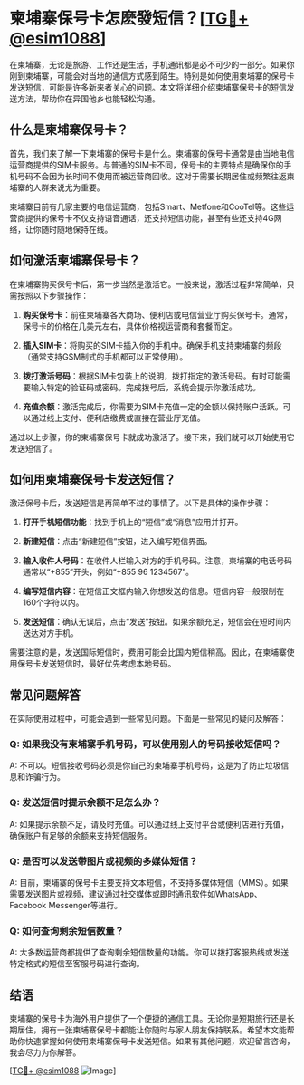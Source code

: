 # 柬埔寨保号卡怎麽發短信？[[TG💪+ @esim1088](https://t.me/s/esim1088)]

在柬埔寨，无论是旅游、工作还是生活，手机通讯都是必不可少的一部分。如果你刚到柬埔寨，可能会对当地的通信方式感到陌生。特别是如何使用柬埔寨的保号卡发送短信，可能是许多新来者关心的问题。本文将详细介绍柬埔寨保号卡的短信发送方法，帮助你在异国他乡也能轻松沟通。

## 什么是柬埔寨保号卡？

首先，我们来了解一下柬埔寨的保号卡是什么。柬埔寨的保号卡通常是由当地电信运营商提供的SIM卡服务。与普通的SIM卡不同，保号卡的主要特点是确保你的手机号码不会因为长时间不使用而被运营商回收。这对于需要长期居住或频繁往返柬埔寨的人群来说尤为重要。

柬埔寨目前有几家主要的电信运营商，包括Smart、Metfone和CooTel等。这些运营商提供的保号卡不仅支持语音通话，还支持短信功能，甚至有些还支持4G网络，让你随时随地保持在线。

## 如何激活柬埔寨保号卡？

在柬埔寨购买保号卡后，第一步当然是激活它。一般来说，激活过程非常简单，只需按照以下步骤操作：

1. **购买保号卡**：前往柬埔寨各大商场、便利店或电信营业厅购买保号卡。通常，保号卡的价格在几美元左右，具体价格视运营商和套餐而定。

2. **插入SIM卡**：将购买的SIM卡插入你的手机中。确保手机支持柬埔寨的频段（通常支持GSM制式的手机都可以正常使用）。

3. **拨打激活号码**：根据SIM卡包装上的说明，拨打指定的激活号码。有时可能需要输入特定的验证码或密码。完成拨号后，系统会提示你激活成功。

4. **充值余额**：激活完成后，你需要为SIM卡充值一定的金额以保持账户活跃。可以通过线上支付、便利店缴费或直接在营业厅充值。

通过以上步骤，你的柬埔寨保号卡就成功激活了。接下来，我们就可以开始使用它发送短信了。

## 如何用柬埔寨保号卡发送短信？

激活保号卡后，发送短信是再简单不过的事情了。以下是具体的操作步骤：

1. **打开手机短信功能**：找到手机上的“短信”或“消息”应用并打开。

2. **新建短信**：点击“新建短信”按钮，进入编写短信界面。

3. **输入收件人号码**：在收件人栏输入对方的手机号码。注意，柬埔寨的电话号码通常以“+855”开头，例如“+855 96 1234567”。

4. **编写短信内容**：在短信正文框内输入你想发送的信息。短信内容一般限制在160个字符以内。

5. **发送短信**：确认无误后，点击“发送”按钮。如果余额充足，短信会在短时间内送达对方手机。

需要注意的是，发送国际短信时，费用可能会比国内短信稍高。因此，在柬埔寨使用保号卡发送短信时，最好优先考虑本地号码。

## 常见问题解答

在实际使用过程中，可能会遇到一些常见问题。下面是一些常见的疑问及解答：

### Q: 如果我没有柬埔寨手机号码，可以使用别人的号码接收短信吗？
A: 不可以。短信接收号码必须是你自己的柬埔寨手机号码，这是为了防止垃圾信息和诈骗行为。

### Q: 发送短信时提示余额不足怎么办？
A: 如果提示余额不足，请及时充值。可以通过线上支付平台或便利店进行充值，确保账户有足够的余额来支持短信服务。

### Q: 是否可以发送带图片或视频的多媒体短信？
A: 目前，柬埔寨的保号卡主要支持文本短信，不支持多媒体短信（MMS）。如果需要发送图片或视频，建议通过社交媒体或即时通讯软件如WhatsApp、Facebook Messenger等进行。

### Q: 如何查询剩余短信数量？
A: 大多数运营商都提供了查询剩余短信数量的功能。你可以拨打客服热线或发送特定格式的短信至客服号码进行查询。

## 结语

柬埔寨的保号卡为海外用户提供了一个便捷的通信工具。无论你是短期旅行还是长期居住，拥有一张柬埔寨保号卡都能让你随时与家人朋友保持联系。希望本文能帮助你快速掌握如何使用柬埔寨保号卡发送短信。如果有其他问题，欢迎留言咨询，我会尽力为你解答。

[[TG💪+ @esim1088](https://t.me/s/esim1088) ![Image](https://i.postimg.cc/4NQfJmqS/Snipaste-2025-05-13-00-14-12.png)]